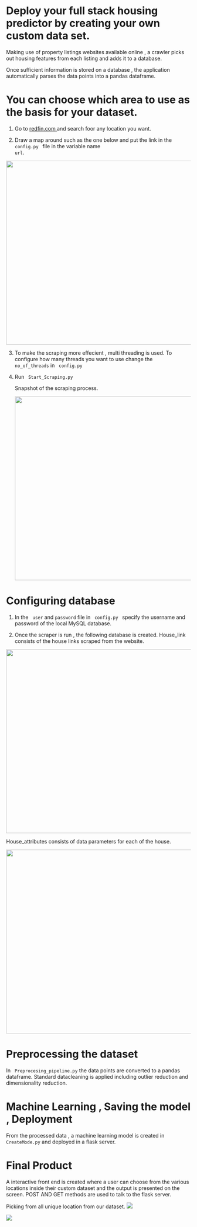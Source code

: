 # Deploy your full stack housing predictor by creating your own custom data set.



Making use of  property listings websites available online  , a crawler picks out housing features from each listing and adds it to a database. 

Once sufficient information is stored on a database , the application automatically parses the data points into a pandas dataframe. 




<H1> You can choose which area to use as the basis for your dataset. </H1>

1) Go to <a href = "https://www.redfin.com/city/30794/TX/Dallas">redfin.com </a> and search foor any location you want. 

2) Draw a map around such as the one below and put the link in the <code> config.py </code> file in the variable name <code> url</code>.
<img src = "https://github.com/IshanPoudel/EndtoEndHousingPrediction/blob/main/Assets/Drawing%20the%20input.png" width = "600" height = "500" >

3) To make the scraping more effecient , multi threading is used. To configure how many threads you want to use change the <code> no_of_threads</code> in <code> config.py </code>

4) Run <code> Start_Scraping.py </code>

   Snapshot of the scraping process.
   
   <img src = "https://github.com/IshanPoudel/EndtoEndHousingPrediction/blob/main/Assets/Snapshot.png" width = "600" height = "500">

<h1> Configuring database </h1>

1) In the <code> user</code> and <code>password</code> file in <code> config.py </code> specify the username and password of the local MySQL database. 

2) Once the scraper is run , the following database is created. 
  House_link consists of the house links scraped from the website. 
 
  <img src = "https://github.com/IshanPoudel/EndtoEndHousingPrediction/blob/main/Assets/House_Link.png"  width = "800" height = "500">
  
  
  House_attributes consists of data parameters for each of the house.
  
  <img src="https://github.com/IshanPoudel/EndtoEndHousingPrediction/blob/main/Assets/House_Attributes.png"  width = "800" height = "500">
  
  
 
 <h1> Preprocessing the dataset </h1>
 
 In <code> Preprocesing_pipeline.py</code> the data points are converted to a pandas dataframe. Standard datacleaning is applied including outlier reduction and dimensionality reduction.
 
 <h1> Machine Learning , Saving the model , Deployment </h1>
 
 From the processed data , a machine learning model is created in <code>CreateMode.py</code> and deployed in a flask server. 
 
 <h1> Final Product </h1>
 
 A interactive front end is created where a user can choose from the various locations inside their custom dataset and the output is presented on the screen. POST AND GET methods are used to talk to the flask server. 
 
Picking from all unique location from our dataset. 
<img src = "https://github.com/IshanPoudel/EndtoEndHousingPrediction/blob/main/Assets/Option.png" >

<img src = "https://github.com/IshanPoudel/EndtoEndHousingPrediction/blob/main/Assets/Output.png">
 
 
 
   
